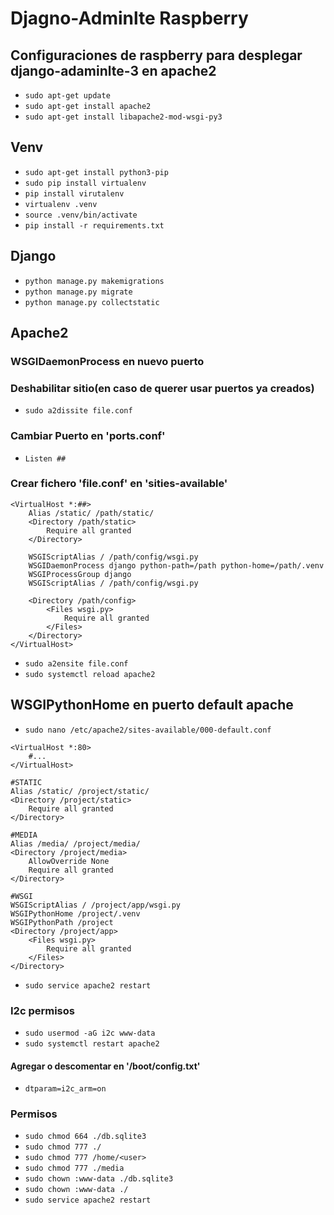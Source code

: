 # Djagno-Adminlte Raspberry


## Configuraciones de raspberry para desplegar django-adaminlte-3 en apache2
* `sudo apt-get update`
* `sudo apt-get install apache2`
* `sudo apt-get install libapache2-mod-wsgi-py3`

## Venv
* `sudo apt-get install python3-pip`
* `sudo pip install virtualenv`
* `pip install virutalenv`
* `virtualenv .venv`
* `source .venv/bin/activate`
* `pip install -r requirements.txt`

## Django
* `python manage.py makemigrations`
* `python manage.py migrate`
* `python manage.py collectstatic`



## Apache2

### WSGIDaemonProcess en nuevo puerto

### Deshabilitar sitio(en caso de querer usar puertos ya creados)
* `sudo a2dissite file.conf`
### Cambiar Puerto en 'ports.conf'
* `Listen ##`
### Crear fichero 'file.conf' en 'sities-available'
``` 
<VirtualHost *:##>
	Alias /static/ /path/static/
	<Directory /path/static>
		Require all granted
	</Directory>

	WSGIScriptAlias / /path/config/wsgi.py
	WSGIDaemonProcess django python-path=/path python-home=/path/.venv
	WSGIProcessGroup django
	WSGIScriptAlias / /path/config/wsgi.py

	<Directory /path/config>
		<Files wsgi.py>
			Require all granted
		</Files>
	</Directory>
</VirtualHost>
```
* `sudo a2ensite file.conf`
* `sudo systemctl reload apache2`

## WSGIPythonHome en puerto default apache
* `sudo nano /etc/apache2/sites-available/000-default.conf`
```
<VirtualHost *:80>
    #...
</VirtualHost>

#STATIC
Alias /static/ /project/static/
<Directory /project/static>
    Require all granted
</Directory>

#MEDIA
Alias /media/ /project/media/
<Directory /project/media>
    AllowOverride None
    Require all granted
</Directory>

#WSGI
WSGIScriptAlias / /project/app/wsgi.py
WSGIPythonHome /project/.venv
WSGIPythonPath /project
<Directory /project/app>
    <Files wsgi.py>
        Require all granted
    </Files>
</Directory>
```
* `sudo service apache2 restart`

### I2c permisos
* `sudo usermod -aG i2c www-data`
* `sudo systemctl restart apache2`
#### Agregar o descomentar en '/boot/config.txt'
* `dtparam=i2c_arm=on`

### Permisos
* `sudo chmod 664 ./db.sqlite3`
* `sudo chmod 777 ./`
* `sudo chmod 777 /home/<user>` 
* `sudo chmod 777 ./media` 
* `sudo chown :www-data ./db.sqlite3`
* `sudo chown :www-data ./`
* `sudo service apache2 restart`